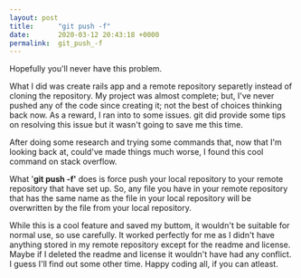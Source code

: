 ```yaml
---
layout: post
title:      "git push -f"
date:       2020-03-12 20:43:18 +0000
permalink:  git_push_-f
---
```



Hopefully you'll never have this problem. 

What I did was create rails app and a remote repository separetly instead of cloning the repository. My project was almost complete; but, I've never pushed any of the code since creating it; not the best of choices thinking back now.  As a reward, I ran into to some issues. git did provide some tips on resolving this issue but it wasn't going to save me this time. 

After doing some research and trying some commands that, now that I'm looking back at, could've made things much worse, I found this cool command on stack overflow. 

What '**git push -f'** does is force push your local repository to your remote repository that have set up. So, any file you have in your remote repository that has the same name as the file in your local repository will be overwritten by the file from your local repository.

While this is a cool feature and saved my buttom, it wouldn't be suitable for normal use, so use carefully. It worked perfectly for me as I didn't have anything stored in my remote repository except for the readme and license. Maybe if I deleted the readme and license it wouldn't have had any conflict. I guess I'll find out some other time. Happy coding all, if you can atleast.
